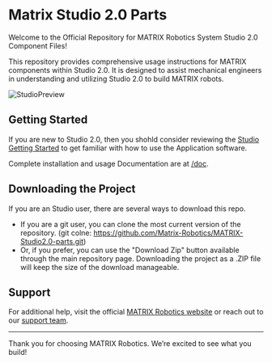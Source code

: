 # Matrix Studio 2.0 Parts

Welcome to the Official Repository for MATRIX Robotics System Studio 2.0 Component Files!

This repository provides comprehensive usage instructions for MATRIX components within Studio 2.0. It is designed to assist mechanical engineers in understanding and utilizing Studio 2.0 to build MATRIX robots.

![StudioPreview](https://github.com/user-attachments/assets/96e9cef8-2ade-42b9-a856-bada78562649)


## Getting Started

If you are new to Studio 2.0, then you shohld consider reviewing the [Studio Getting Started](https://studiohelp.bricklink.com/hc/en-us/categories/5404814688023-Getting-Started) to get familiar with how to use the Application software.

Complete installation and usage Documentation are at [/doc](/doc/README.md).

## Downloading the Project

If you are an Studio user, there are several ways to download this repo.

* If you are a git user, you can clone the most current version of the repository. (git colne: https://github.com/Matrix-Robotics/MATRIX-Studio2.0-parts.git)
* Or, if you prefer, you can use the "Download Zip" button available through the main repository page. Downloading the project as a .ZIP file will keep the size of the download manageable.

## Support

For additional help, visit the official [MATRIX Robotics website](https://www.matrixrobotics.com) or reach out to our [support team](mailto:sales@kkitc.net).

---

Thank you for choosing MATRIX Robotics. We’re excited to see what you build!
